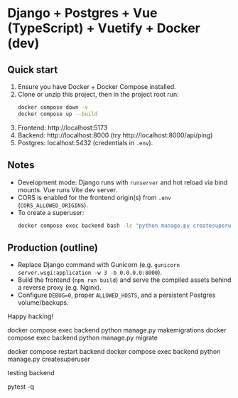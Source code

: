 # Django + Postgres + Vue (TypeScript) + Vuetify + Docker (dev)

## Quick start

1. Ensure you have Docker + Docker Compose installed.
2. Clone or unzip this project, then in the project root run:
   ```bash
   docker compose down -v
   docker compose up --build
   ```
3. Frontend: http://localhost:5173
4. Backend: http://localhost:8000 (try http://localhost:8000/api/ping)
5. Postgres: localhost:5432 (credentials in `.env`).

## Notes

- Development mode: Django runs with `runserver` and hot reload via bind mounts. Vue runs Vite dev server.
- CORS is enabled for the frontend origin(s) from `.env` (`CORS_ALLOWED_ORIGINS`).
- To create a superuser:
  ```bash
  docker compose exec backend bash -lc "python manage.py createsuperuser"
  ```

## Production (outline)

- Replace Django command with Gunicorn (e.g. `gunicorn server.wsgi:application -w 3 -b 0.0.0.0:8000`).
- Build the frontend (`npm run build`) and serve the compiled assets behind a reverse proxy (e.g. Nginx).
- Configure `DEBUG=0`, proper `ALLOWED_HOSTS`, and a persistent Postgres volume/backups.

Happy hacking!

docker compose exec backend python manage.py makemigrations
docker compose exec backend python manage.py migrate

docker compose restart backend
docker compose exec backend python manage.py createsuperuser

testing backend

pytest -q
